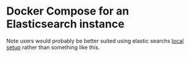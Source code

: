 # Docker Compose for an Elasticsearch instance
Note users would probably be better suited using elastic searchs [local setup](https://www.elastic.co/guide/en/elasticsearch/reference/current/quickstart.html) rather than something like this.

